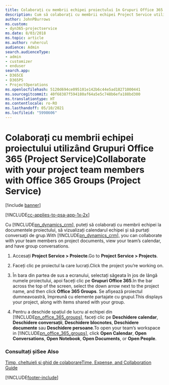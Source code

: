 ```yaml
---
title: Colaborați cu membrii echipei proiectului în Grupuri Office 365
description: Cum să colaborați cu membrii echipei Project Service utilizând Grupuri Office 365
author: JohnPBurrows
ms.custom:
- dyn365-projectservice
ms.date: 8/03/2018
ms.topic: article
ms.author: ruhercul
audience: Admin
search.audienceType:
- admin
- customizer
- enduser
search.app:
- D365CE
- D365PS
- ProjectOperations
ms.openlocfilehash: 5120d694ce095101e142b6c44e5ad18271000441
ms.sourcegitcommit: 40f68387f594180af64a5e5c748b6efa188bd300
ms.translationtype: HT
ms.contentlocale: ro-RO
ms.lasthandoff: 05/10/2021
ms.locfileid: "5998606"
---
```

# <a name="collaborate-with-your-project-team-members-with-office-365-groups-project-service"></a><span data-ttu-id="a9096-103">Colaborați cu membrii echipei proiectului utilizând Grupuri Office 365 (Project Service)</span><span class="sxs-lookup"><span data-stu-id="a9096-103">Collaborate with your project team members with Office 365 Groups (Project Service)</span></span>

[!include [banner](../includes/psa-now-project-operations.md)]

[!INCLUDE[cc-applies-to-psa-app-1x-2x](../includes/cc-applies-to-psa-app-1x-2x.md)]

<span data-ttu-id="a9096-104">Cu [!INCLUDE[pn_dynamics_crm](../includes/pn-dynamics-crm.md)], puteți să colaborați cu membrii echipei la documentele proiectului, să vizualizați calendarul echipei și să purtați conversații de grup.</span><span class="sxs-lookup"><span data-stu-id="a9096-104">With [!INCLUDE[pn_dynamics_crm](../includes/pn-dynamics-crm.md)], you can collaborate with your team members on project documents, view your team’s calendar, and have group conversations.</span></span>  
  
1. <span data-ttu-id="a9096-105">Accesați **Project Service > Proiecte**.</span><span class="sxs-lookup"><span data-stu-id="a9096-105">Go to **Project Service > Projects**.</span></span>  
  
2. <span data-ttu-id="a9096-106">Faceți clic pe proiectul la care lucrați.</span><span class="sxs-lookup"><span data-stu-id="a9096-106">Click the project you’re working on.</span></span>  
  
3. <span data-ttu-id="a9096-107">În bara din partea de sus a ecranului, selectați săgeata în jos de lângă numele proiectului, apoi faceți clic pe **Grupuri Office 365**.</span><span class="sxs-lookup"><span data-stu-id="a9096-107">In the bar across the top of the screen, select the down arrow next to the project name, and then click **Office 365 Groups**.</span></span> <span data-ttu-id="a9096-108">Se afișează proiectul dumneavoastră, împreună cu elemente partajate cu grupul.</span><span class="sxs-lookup"><span data-stu-id="a9096-108">This displays your project, along with items shared with your group.</span></span>  
  
4. <span data-ttu-id="a9096-109">Pentru a deschide spațiul de lucru al echipei din [!INCLUDE[pn_office_365_groups](../includes/pn-office-365-groups.md)], faceți clic pe **Deschidere calendar**, **Deschidere conversații**, **Deschidere blocnotes**, **Deschidere documente** sau **Deschidere persoane**.</span><span class="sxs-lookup"><span data-stu-id="a9096-109">To open your team’s workspace in [!INCLUDE[pn_office_365_groups](../includes/pn-office-365-groups.md)], click **Open Calendar**, **Open Conversations**, **Open Notebook**, **Open Documents**, or **Open People**.</span></span>  
  
### <a name="see-also"></a><span data-ttu-id="a9096-110">Consultați și</span><span class="sxs-lookup"><span data-stu-id="a9096-110">See Also</span></span>  
 [<span data-ttu-id="a9096-111">Timp, cheltuieli și ghid de colaborare</span><span class="sxs-lookup"><span data-stu-id="a9096-111">Time, Expense, and Collaboration Guide</span></span>](../psa/time-expense-collaboration-guide.md)


[!INCLUDE[footer-include](../includes/footer-banner.md)]